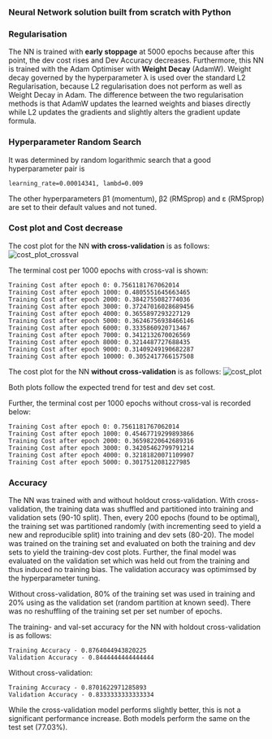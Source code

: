 ### Neural Network solution built from scratch with Python

### Regularisation
The NN is trained with __early stoppage__ at 5000 epochs because after this point, the dev cost rises and Dev Accuracy decreases. Furthermore, this NN is trained with the Adam Optimiser with __Weight Decay__ (AdamW). Weight decay governed by the hyperparameter λ is used over the standard L2 Regularisation, because L2 regularisation does not perform as well as Weight Decay in Adam. The difference between the two regularisation methods is that AdamW updates the learned weights and biases directly while L2 updates the gradients and slightly alters the gradient update formula.

### Hyperparameter Random Search
It was determined by random logarithmic search that a good hyperparameter pair is
```
learning_rate=0.00014341, lambd=0.009
```
The other hyperparameters β1 (momentum), β2 (RMSprop) and ε (RMSprop) are set to their default values and not tuned.

### Cost plot and Cost decrease
The cost plot for the NN __with cross-validation__ is as follows:
![cost_plot_crossval](https://user-images.githubusercontent.com/73920832/180899736-904685c3-32a3-42ec-92b3-8027f983eb3b.png)

The terminal cost per 1000 epochs with cross-val is shown:
```
Training Cost after epoch 0: 0.7561181767062014
Training Cost after epoch 1000: 0.4805551645663465
Training Cost after epoch 2000: 0.3842755082774036
Training Cost after epoch 3000: 0.37247016028689456
Training Cost after epoch 4000: 0.3655897293227129
Training Cost after epoch 5000: 0.36246756938466146
Training Cost after epoch 6000: 0.3335860920713467
Training Cost after epoch 7000: 0.3412132670026569
Training Cost after epoch 8000: 0.3214487727688435
Training Cost after epoch 9000: 0.31409249190682287
Training Cost after epoch 10000: 0.3052417766157508
```

The cost plot for the NN __without cross-validation__ is as follows:
![cost_plot](https://user-images.githubusercontent.com/73920832/180900578-5c1ac423-677f-4147-a04b-eef779ef6eb6.png)

Both plots follow the expected trend for test and dev set cost.

Further, the terminal cost per 1000 epochs without cross-val is recorded below:
```
Training Cost after epoch 0: 0.7561181767062014
Training Cost after epoch 1000: 0.45467719299893866
Training Cost after epoch 2000: 0.36598220642689316
Training Cost after epoch 3000: 0.34205462799791214
Training Cost after epoch 4000: 0.32181820071109907
Training Cost after epoch 5000: 0.3017512081227985
```

### Accuracy

The NN was trained with and without holdout cross-validation. With cross-validation, the training data was shuffled and partitioned into training and validation sets (90-10 split). Then, every 200 epochs (found to be optimal), the training set was partitioned randomly (with incrementing seed to yield a new and reproducible split) into training and dev sets (80-20). The model was trained on the training set and evaluated on both the training and dev sets to yield the training-dev cost plots. Further, the final model was evaluated on the validation set which was held out from the training and thus induced no training bias. The validation accuracy was optimimsed by the hyperparameter tuning.

Without cross-validation, 80% of the training set was used in training and 20% using as the validation set (random partition at known seed). There was no reshuffling of the training set per set number of epochs.

The training- and val-set accuracy for the NN with holdout cross-validation is as follows:
```
Training Accuracy - 0.8764044943820225
Validation Accuracy - 0.8444444444444444
```
Without cross-validation:
```
Training Accuracy - 0.8701622971285893
Validation Accuracy - 0.8333333333333334
```

While the cross-validation model performs slightly better, this is not a significant performance increase. Both models perform the same on the test set (77.03%).
